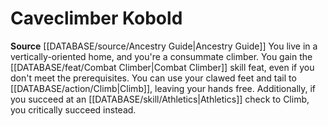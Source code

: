 ﻿---
id: '97'
name: Caveclimber Kobold
rarity: Common
source: '[[DATABASE/source/Ancestry Guide|Ancestry Guide]]'
type: Heritage

---
# Caveclimber Kobold

**Source** [[DATABASE/source/Ancestry Guide|Ancestry Guide]] 
You live in a vertically-oriented home, and you're a consummate climber. You gain the [[DATABASE/feat/Combat Climber|Combat Climber]] skill feat, even if you don't meet the prerequisites. You can use your clawed feet and tail to [[DATABASE/action/Climb|Climb]], leaving your hands free. Additionally, if you succeed at an [[DATABASE/skill/Athletics|Athletics]] check to Climb, you critically succeed instead.
